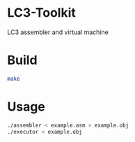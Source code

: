 # LC3-Toolkit
LC3 assembler and virtual machine

# Build

``` bash
make
```

# Usage

``` bash
./assembler < example.asm > example.obj
./executor < example.obj
```
